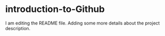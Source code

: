 # introduction-to-Github
I am editing the README file. Adding some more details about the project description.
